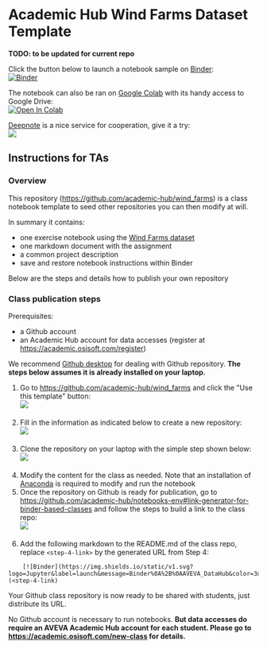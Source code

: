 # Academic Hub Wind Farms Dataset Template


**TODO: to be updated for current repo**


Click the button below to launch a notebook sample on [Binder](https://mybinder.org/):<br>
[![Binder](https://img.shields.io/static/v1.svg?logo=Jupyter&label=launch&message=Binder%0A%2B%0AAVEVA_DataHub&color=3d1152)](https://ovh.mybinder.org/v2/gh/academic-hub/notebooks-env/main?urlpath=git-pull%3Frepo%3Dhttps%253A%252F%252Fgithub.com%252Facademic-hub%252Fwind_farms%26urlpath%3Dtree%252Fwind_farms%252F%26branch%3Dmain)

The notebook can also be ran on [Google Colab](https://colab.research.google.com/) with its handy access to Google Drive:<br>
[![Open In Colab](https://colab.research.google.com/assets/colab-badge.svg)](https://colab.research.google.com/github/academic-hub/wind_farms/blob/main/Wind_Farm_Power_Prediction.ipynb)

[Deepnote](https://deepnote.com/) is a nice service for cooperation, give it a try:<br>
[<img src="https://deepnote.com/buttons/launch-in-deepnote-small.svg">](https://deepnote.com/launch?url=https%3A%2F%2Fgithub.com%2Facademic-hub%2Fwind_farms)

## Instructions for TAs

### Overview

This repository (https://github.com/academic-hub/wind_farms) is a class notebook template to seed other repositories you can then modify at will. 

In summary it contains:

* one exercise notebook using the [Wind Farms dataset](https://academic.osisoft.com/datasets)
* one markdown document with the assignment
* a common project description 
* save and restore notebook instructions within Binder

Below are the steps and details how to publish your own repository


### Class publication steps

Prerequisites:
* a Github account 
* an Academic Hub account for data accesses (register at https://academic.osisoft.com/register)

We recommend [Github desktop](https://desktop.github.com/) for dealing with Github repository. **The steps below assumes it is already installed on your laptop.**

1. Go to https://github.com/academic-hub/wind_farms and click the "Use this template" button:<br>![](https://academichub.blob.core.windows.net/hub/binder/hub-ta-binder-step1.png)<br><br>
2. Fill in the information as indicated below to create a new repository:<br>![](https://academichub.blob.core.windows.net/hub/binder/hub-ta-binder-step2.png)<br><br>
3. Clone the repository on your laptop with the simple step shown below:<br>![](https://academichub.blob.core.windows.net/hub/binder/hub-ta-binder-step3.png)<br><br>
4. Modify the content for the class as needed. Note that an installation of [Anaconda](https://repo.anaconda.com/archive/Anaconda3-5.3.1-Windows-x86_64.exe) is required to modify and run the notebook 
5. Once the repository on Github is ready for publication, go to https://github.com/academic-hub/notebooks-env#link-generator-for-binder-based-classes and follow the steps to build a link to the class repo:<br>![](https://academichub.blob.core.windows.net/hub/binder/hub-ta-binder-link-gen.png)<br><br>
5. Add the following markdown to the README.md of the class repo, replace `<step-4-link>` by the generated URL from Step 4:

```
    [![Binder](https://img.shields.io/static/v1.svg?logo=Jupyter&label=launch&message=Binder%0A%2B%0AAVEVA_DataHub&color=3d1152)](<step-4-link)
```

Your Github class repository is now ready to be shared with students, just distribute its URL. 

No Github account is necessary to run notebooks. **But data accesses do require an AVEVA Academic Hub account for each student. Please go to https://academic.osisoft.com/new-class for details.**


